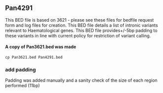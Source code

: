 ## Pan4291
This BED file is based on 3621 - please see these files for bedfile request form and log files for creation.
This BED file details a list of intronic variants relevant to Haematological genes.
This BED file provides+/-5bp padding to these variants in line with current policy for restriction of variant calling.

#### A copy of Pan3621.bed was made
`cp Pan3621.bed Pan4291.bed`

### add padding
Padding was added manually and a sanity check of the size of each region performed (11bp)
